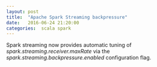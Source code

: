 ```yaml
---
layout: post
title:  "Apache Spark Streaming backpressure"
date:   2016-06-24 21:20:00
categories:  scala spark
---
```


Spark streaming now provides automatic tuning of _spark.streaming.receiver.maxRate_ via the _spark.streaming.backpressure.enabled_ configuration flag. 



